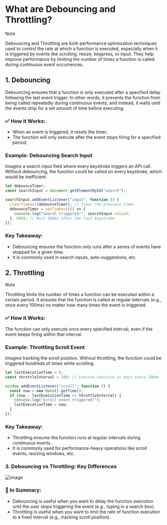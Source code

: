 # What are Debouncing and Throttling?
>[!NOTE]
>Debouncing and Throttling are both performance optimization techniques used to control the rate at which a function is executed, especially when it is triggered by events like scrolling, resize, keypress, or input. They help improve performance by limiting the number of times a function is called during continuous event occurrences.

##  1. Debouncing
Debouncing ensures that a function is only executed after a specified delay following the last event trigger. In other words, it prevents the function from being called repeatedly during continuous events, and instead, it waits until the events stop for a set amount of time before executing.

### ✅ How it Works:
- When an event is triggered, it resets the timer.
- The function will only execute after the event stops firing for a specified period.

### Example: Debouncing Search Input
Imagine a search input field where every keystroke triggers an API call. Without debouncing, the function could be called on every keystroke, which would be inefficient.
```js
let debounceTimer;
const searchInput = document.getElementById("search");

searchInput.addEventListener("input", function () {
  clearTimeout(debounceTimer); // Clear the previous timer
  debounceTimer = setTimeout(() => {
    console.log("Search triggered:", searchInput.value);
  }, 500); // Wait 500ms after the last keystroke
});
```

### Key Takeaway:
- Debouncing ensures the function only runs after a series of events have stopped for a given time.
- It is commonly used in search inputs, auto-suggestions, etc.


## 2. Throttling
>[!NOTE]
>Throttling limits the number of times a function can be executed within a certain period. It ensures that the function is called at regular intervals (e.g., once every 100ms) no matter how many times the event is triggered.

### ✅ How it Works:
The function can only execute once every specified interval, even if the event keeps firing within that interval.


### Example: Throttling Scroll Event
Imagine tracking the scroll position. Without throttling, the function could be triggered hundreds of times while scrolling.

```js
let lastExecutionTime = 0;
const throttleInterval = 200; // Execute function at most every 200ms

window.addEventListener("scroll", function () {
  const now = new Date().getTime();
  if (now - lastExecutionTime >= throttleInterval) {
    console.log("Scroll event triggered!");
    lastExecutionTime = now;
  }
});

```
### Key Takeaway:
- Throttling ensures the function runs at regular intervals during continuous events.
- It is commonly used for performance-heavy operations like scroll events, resizing windows, etc.

### 3. Debouncing vs Throttling: Key Differences
![image](https://github.com/user-attachments/assets/c346419c-138f-42ee-9e80-09030af1a81a)

### 🚀 In Summary:
- Debouncing is useful when you want to delay the function execution until the user stops triggering the event (e.g., typing in a search box).
- Throttling is useful when you want to limit the rate of function execution to a fixed interval (e.g., tracking scroll position).

